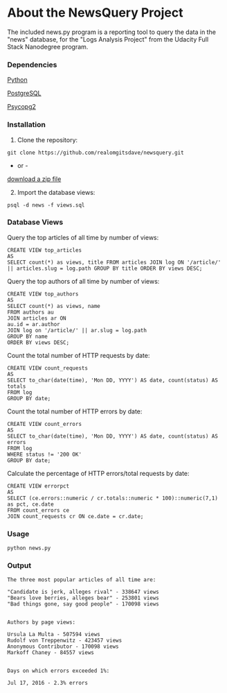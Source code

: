 # About the NewsQuery Project
The included news.py program is a reporting tool to query the data in the "news" database, for the "Logs Analysis Project" from the Udacity Full Stack Nanodegree program.

### Dependencies
[Python](https://www.python.org)

[PostgreSQL](https://www.postgresql.org/)

[Psycopg2](http://initd.org/psycopg/)

### Installation
1. Clone the repository:
```
git clone https://github.com/realomgitsdave/newsquery.git
```
- or -

[download a zip file](https://github.com/realomgitsdave/newsquery/archive/master.zip)


2. Import the database views:
```
psql -d news -f views.sql
```

### Database Views
Query the top articles of all time by number of views:
```
CREATE VIEW top_articles
AS
SELECT count(*) as views, title FROM articles JOIN log ON '/article/' || articles.slug = log.path GROUP BY title ORDER BY views DESC;
```

Query the top authors of all time by number of views:
```
CREATE VIEW top_authors
AS
SELECT count(*) as views, name 
FROM authors au
JOIN articles ar ON
au.id = ar.author
JOIN log on '/article/' || ar.slug = log.path
GROUP BY name
ORDER BY views DESC;
```

Count the total number of HTTP requests by date:
```
CREATE VIEW count_requests
AS
SELECT to_char(date(time), 'Mon DD, YYYY') AS date, count(status) AS totals
FROM log
GROUP BY date;
```

Count the total number of HTTP errors by date:
```
CREATE VIEW count_errors
AS
SELECT to_char(date(time), 'Mon DD, YYYY') AS date, count(status) AS errors
FROM log
WHERE status != '200 OK'
GROUP BY date;
```

Calculate the percentage of HTTP errors/total requests by date:
```
CREATE VIEW errorpct
AS
SELECT (ce.errors::numeric / cr.totals::numeric * 100)::numeric(7,1) as pct, ce.date
FROM count_errors ce
JOIN count_requests cr ON ce.date = cr.date;
```

### Usage
```
python news.py
```

### Output
```
The three most popular articles of all time are: 

"Candidate is jerk, alleges rival" - 338647 views
"Bears love berries, alleges bear" - 253801 views
"Bad things gone, say good people" - 170098 views


Authors by page views: 

Ursula La Multa - 507594 views
Rudolf von Treppenwitz - 423457 views
Anonymous Contributor - 170098 views
Markoff Chaney - 84557 views


Days on which errors exceeded 1%: 

Jul 17, 2016 - 2.3% errors
```